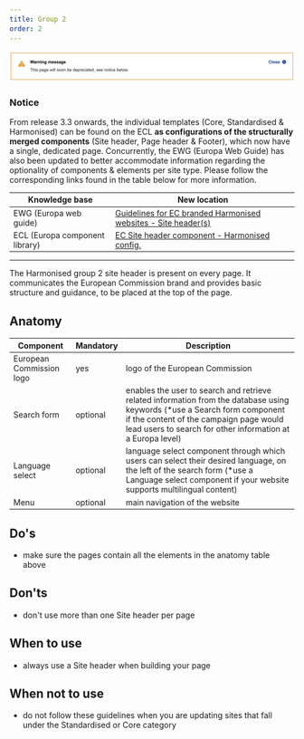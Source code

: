 ```yaml
---
title: Group 2
order: 2
---
```

![](/cms-images/soon-to-be-deprecated-image.png)

### Notice

From release 3.3 onwards, the individual templates (Core, Standardised & Harmonised) can be found on the ECL **as configurations of the structurally merged components** (Site header, Page header & Footer), which now have a single, dedicated page. Concurrently, the EWG (Europa Web Guide) has also been updated to better accommodate information regarding the optionality of components & elements per site type. Please follow the corresponding links found in the table below for more information.

| Knowledge base                 | New location                                                                                                                                        |
| ------------------------------ | --------------------------------------------------------------------------------------------------------------------------------------------------- |
| EWG (Europa web guide)         | [Guidelines for EC branded Harmonised websites - Site header(s)](https://wikis.ec.europa.eu/display/WEBGUIDE/EC+branded+harmonised+websites+design) |
| ECL (Europa component library) | [EC Site header component - Harmonised config.](https://ec.europa.eu/component-library/ec/components/site-wide/site-header/code/)                   |

---

The Harmonised group 2 site header is present on every page. It communicates
the European Commission brand and provides basic structure and guidance, to be
placed at the top of the page.

## Anatomy

| Component                | Mandatory | Description                                                                                                                                                                                                                         |
| ------------------------ | --------- | ----------------------------------------------------------------------------------------------------------------------------------------------------------------------------------------------------------------------------------- |
| European Commission logo | yes       | logo of the European Commission                                                                                                                                                                                                     |
| Search form              | optional  | enables the user to search and retrieve related information from the database using keywords (\*use a Search form component if the content of the campaign page would lead users to search for other information at a Europa level) |
| Language select          | optional  | language select component through which users can select their desired language, on the left of the search form (\*use a Language select component if your website supports multilingual content)                                   |
| Menu                     | optional  | main navigation of the website                                                                                                                                                                                                      |

## Do's

- make sure the pages contain all the elements in the anatomy table above

## Don'ts

- don't use more than one Site header per page

## When to use

- always use a Site header when building your page

## When not to use

- do not follow these guidelines when you are updating sites that fall under the Standardised or Core category
